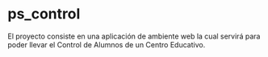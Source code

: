 # ps_control
El proyecto consiste en una aplicación de ambiente web  la cual servirá para poder llevar el Control de Alumnos de un Centro Educativo. 
